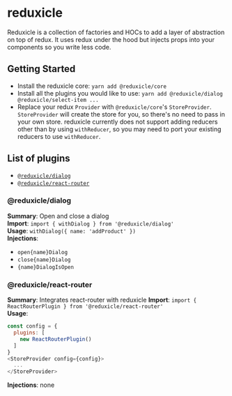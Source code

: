 # reduxicle
Reduxicle is a collection of factories and HOCs to add a layer of abstraction on top of redux. It uses redux under the hood but injects props into your components so you write less code.

## Getting Started
- Install the reduxicle core: `yarn add @reduxicle/core`
- Install all the plugins you would like to use: `yarn add @reduxicle/dialog @reduxicle/select-item ...`
- Replace your redux `Provider` with `@reduxicle/core`'s `StoreProvider`. `StoreProvider` will create the store for you, so there's no need to pass in your own store. reduxicle currently does not support adding reducers other than by using `withReducer`, so you may need to port your existing reducers to use `withReducer`.

## List of plugins
- [`@reduxicle/dialog`](#@reduxicle/dialog)
- [`@reduxicle/react-router`](#@reduxicle/react-router)

### @reduxicle/dialog
**Summary**: Open and close a dialog  
**Import**: `import { withDialog } from '@reduxicle/dialog'`  
**Usage**: `withDialog({ name: 'addProduct' })`  
**Injections**: 
- `open{name}Dialog`
- `close{name}Dialog`
- `{name}DialogIsOpen`

### @reduxicle/react-router
**Summary**: Integrates react-router with reduxicle
**Import**: `import { ReactRouterPlugin } from '@reduxicle/react-router'`  
**Usage**: 
```js
const config = {
  plugins: [
    new ReactRouterPlugin()
  ]
}
<StoreProvider config={config}>
  ...
</StoreProvider>
```  
**Injections**: none
